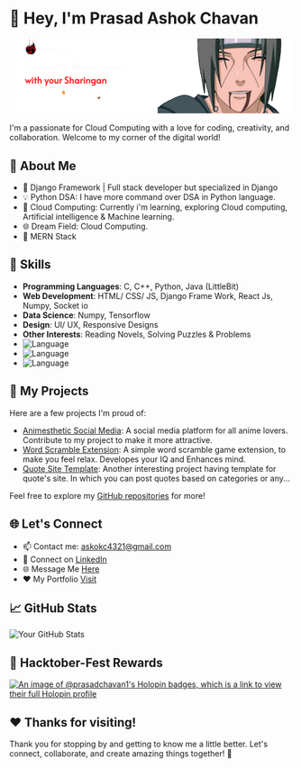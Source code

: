 <!-- Header -->
# 👋 Hey, I'm Prasad Ashok Chavan
![Header](https://github.com/prasad-chavan1/Quotes-site-template/blob/main/src/noback.png?raw=true)

I'm a passionate for Cloud Computing with a love for coding, creativity, and collaboration. Welcome to my corner of the digital world!

<!-- About Me -->
## 🧐 About Me

- 🚀 Django Framework | Full stack developer but specialized in Django
- 💡 Python DSA: I have more command over DSA in Python language.
- 🌱 Cloud Computing: Currently i'm learning, exploring Cloud computing, Artificial intelligence & Machine learning.
- 🌐 Dream Field: Cloud Computing.
- 🌱 MERN Stack

<!-- Skills -->
## 🔧 Skills

- **Programming Languages**: C, C++, Python, Java (LittleBit)
- **Web Development**: HTML/ CSS/ JS, Django Frame Work, React Js, Numpy, Socket io
- **Data Science**: Numpy, Tensorflow
- **Design**: UI/ UX, Responsive Designs
- **Other Interests**: Reading Novels, Solving Puzzles & Problems
- ![Language](https://img.shields.io/badge/language-Python-blue)
- ![Language](https://img.shields.io/badge/language-C-blue)
- ![Language](https://img.shields.io/badge/language-Javascript-blue)

<!-- My Projects -->
## 🚀 My Projects

Here are a few projects I'm proud of:

- [Animesthetic Social Media](https://github.com/prasad-chavan1/Animesthetic-Social-Media): A social media platform for all anime lovers. Contribute to my project to make it more attractive.
- [Word Scramble Extension](https://github.com/prasad-chavan1/word-scramble-extension): A simple word scramble game extension, to make you feel relax. Developes your IQ and Enhances mind.
- [Quote Site Template](https://github.com/prasad-chavan1/Quotes-site-template): Another interesting project having template for quote's site. In which you can post quotes based on categories or any...

Feel free to explore my [GitHub repositories](https://github.com/prasad-chavan1) for more!

<!-- Let's Connect -->
## 🌐 Let's Connect

- 📫 Contact me: askokc4321@gmail.com
- 💬 Connect on [LinkedIn](https://www.linkedin.com/in/prasad-chavan2003/)
- 🌐 Message Me [Here](https://wa.me/766128710?text=Hello%20dear%20!!)
- ❤️ My Portfolio [Visit](https://prasadchavan.vercel.app/)

<!-- GitHub Stats -->
## 📈 GitHub Stats

![Your GitHub Stats](https://github-readme-stats.vercel.app/api?username=prasad-chavan1&show_icons=true)

## 🚀 Hacktober-Fest Rewards

[![An image of @prasadchavan1's Holopin badges, which is a link to view their full Holopin profile](https://holopin.me/prasadchavan1)](https://holopin.io/@prasadchavan1)

<!-- Footer -->
## ❤️ Thanks for visiting!

Thank you for stopping by and getting to know me a little better. Let's connect, collaborate, and create amazing things together! 🚀
